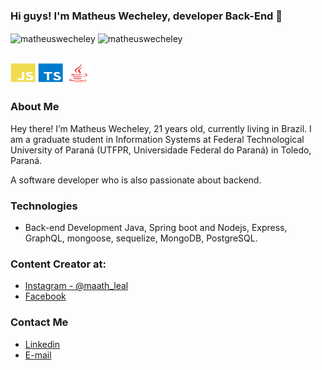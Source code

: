 ### Hi guys! I'm Matheus Wecheley, developer Back-End 👋

<p><img align="center" img height="150"  src="https://github-readme-stats.vercel.app/api/top-langs?username=MatheusWecheley&show_icons=true&theme=dark&title_color=ff0000&locale=en&layout=compact" alt="matheuswecheley" /> <img align="center" img height="150" src="https://github-readme-stats.vercel.app/api?username=MatheusWecheley&show_icons=true&theme=dark&title_color=ff0000&locale=en" alt="matheuswecheley" /></p>

<div style="display: inline_block"><br>
  <img align="center" alt="Wecheley-Js" height="30" width="40" src="https://raw.githubusercontent.com/devicons/devicon/master/icons/javascript/javascript-plain.svg">
  <img align="center" alt="Wecheley-Ts" height="30" width="40" src="https://raw.githubusercontent.com/devicons/devicon/master/icons/typescript/typescript-plain.svg">
  <img align="center" alt="Wecheley-Java" height="30" width="40" src="https://raw.githubusercontent.com/devicons/devicon/master/icons/java/java-plain.svg">
</div>
  
  ##
 
### About Me
Hey there! I’m Matheus Wecheley, 21 years old, currently living in Brazil. 
I am a graduate student in Information Systems at Federal Technological University of Paraná (UTFPR, Universidade Federal do Paraná) in Toledo, Paraná.

A software developer who is also passionate about backend.

### Technologies
- Back-end Development Java, Spring boot and Nodejs, Express, GraphQL, mongoose, sequelize, MongoDB, PostgreSQL.
  
### Content Creator at:
- <a href="https://instagram.com/maath_leal">Instagram - @maath_leal</a>
- <a href="https://www.facebook.com/matheus.leal07">Facebook</a>


###  Contact Me
- <a href="https://www.linkedin.com/in/matheus-leal-745237214/">Linkedin</a>
- <a href="mailto:matheuswech@outlook.com">E-mail</a>
</div>
